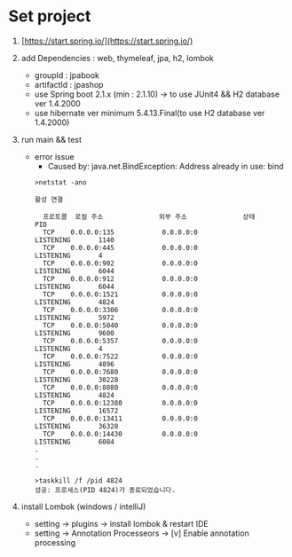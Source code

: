 # Set project
1. [https://start.spring.io/](https://start.spring.io/)
2. add Dependencies : web, thymeleaf, jpa, h2, lombok
    - groupId : jpabook
    - artifactId : jpashop
    - use Spring boot 2.1.x (min : 2.1.10) -> to use JUnit4 && H2 database ver 1.4.2000
    - use hibernate ver minimum 5.4.13.Final(to use H2 database ver 1.4.2000)
3. run main && test
    - error issue
        - Caused by: java.net.BindException: Address already in use: bind
        ```aidl
        >netstat -ano
        
        활성 연결
        
          프로토콜  로컬 주소              외부 주소              상태            PID
          TCP    0.0.0.0:135            0.0.0.0:0              LISTENING       1140
          TCP    0.0.0.0:445            0.0.0.0:0              LISTENING       4
          TCP    0.0.0.0:902            0.0.0.0:0              LISTENING       6044
          TCP    0.0.0.0:912            0.0.0.0:0              LISTENING       6044
          TCP    0.0.0.0:1521           0.0.0.0:0              LISTENING       4824
          TCP    0.0.0.0:3306           0.0.0.0:0              LISTENING       5972
          TCP    0.0.0.0:5040           0.0.0.0:0              LISTENING       9600
          TCP    0.0.0.0:5357           0.0.0.0:0              LISTENING       4
          TCP    0.0.0.0:7522           0.0.0.0:0              LISTENING       4896
          TCP    0.0.0.0:7680           0.0.0.0:0              LISTENING       30228
          TCP    0.0.0.0:8080           0.0.0.0:0              LISTENING       4824
          TCP    0.0.0.0:12380          0.0.0.0:0              LISTENING       16572
          TCP    0.0.0.0:13411          0.0.0.0:0              LISTENING       36328
          TCP    0.0.0.0:14430          0.0.0.0:0              LISTENING       6084
        .
        .
        .
        
        >taskkill /f /pid 4824
        성공: 프로세스(PID 4824)가 종료되었습니다.
        ```

4. install Lombok (windows / intelliJ)
    - setting → plugins → install lombok & restart IDE
    - setting → Annotation Processeors → [v] Enable annotation processing
    